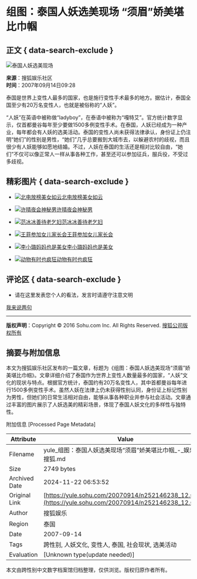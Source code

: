 # 组图：泰国人妖选美现场 “须眉”娇美堪比巾帼

## 正文 { data-search-exclude }


![泰国人妖选美现场](https://photocdn.sohu.com/20070914/Img252146253.jpg)

**来源**：搜狐娱乐社区  
**时间**：2007年09月14日09:28  

泰国是世界上变性人最多的国家，也是施行变性手术最多的地方。据估计，泰国全国至少有20万名变性人，也就是被俗称的“人妖”。

“人妖”在英语中被称做“ladyboy”，在泰语中被称为“嘎特艾”。官方统计数字显示，仅首都曼谷每年至少要做1500多例变性手术。在泰国，人妖已经成为一种产业，每年都会有人妖的选美活动。泰国的变性人尚未获得法律承认，身份证上仍注明“她们”的性别是男性，“她们”几乎总要搬到大城市去，以躲避农村的歧视，而且很少有人妖能够如愿地结婚。不过，人妖在泰国的生活还是相对比较自由，“她们”不仅可以像正常人一样从事各种工作，甚至还可以参加征兵，服兵役，不受过多歧视。

## 精彩图片 { data-search-exclude }

- [![北电放榜美女如云](https://i2.itc.cn/20100305/5e2_5a2150e6_98ee_45c7_b557_85c7b4650b7c_0.jpg)](https://pic.yule.sohu.com/group-205313.shtml)[北电放榜美女如云](https://pic.yule.sohu.com/group-205313.shtml)

- [![许晴夜会神秘男](https://i3.itc.cn/20100305/5e2_4ab4585b_8b66_4e51_b15a_c5a1913fbc32_0.jpg)](https://pic.yule.sohu.com/group-198242.shtml)[许晴夜会神秘男](https://pic.yule.sohu.com/group-198242.shtml)

- [![范冰冰善待老乞妇](https://i2.itc.cn/20100305/5e2_b17d3186_ddf5_45cd_870e_75b44868c032_0.jpg)](https://pic.yule.sohu.com/group-205303.shtml)[范冰冰善待老乞妇](https://pic.yule.sohu.com/group-205303.shtml)

- [![王菲参加女儿家长会](https://i0.itc.cn/20100305/5e2_6ab3e727_acd4_4792_91ad_f511576d13ec_0.jpg)](https://pic.yule.sohu.com/group-194376.shtml)[王菲参加女儿家长会](https://pic.yule.sohu.com/group-194376.shtml)

- [![李小璐妈妈也是美女](https://i0.itc.cn/20100305/5e2_d6176902_e5cf_4118_b5bd_16548693bf1e_0.jpg)](https://pic.yule.sohu.com/group-148137.shtml)[李小璐妈妈也是美女](https://pic.yule.sohu.com/group-148137.shtml)

- [![动物有时也疯狂](https://i2.itc.cn/20100305/5e2_1070c623_faa0_4d3b_b4c5_0c25de9d0873_0.jpg)](https://pic.yule.sohu.com/group-142197.shtml)[动物有时也疯狂](https://pic.yule.sohu.com/group-142197.shtml)

## 评论区 { data-search-exclude }

- 请在这里发表您个人的看法，发言时请遵守注意文明

[我来说两句](https://comment2.news.sohu.com/viewcomments.action?id=252146238)

---

**版权声明**：Copyright © 2016 Sohu.com Inc. All Rights Reserved. [搜狐公司版权所有](https://corp.sohu.com/s2007/copyright/)

## 摘要与附加信息

<!-- tcd_abstract -->
本文为搜狐娱乐社区发布的一篇文章，标题为《组图：泰国人妖选美现场“须眉”娇美堪比巾帼》。文章详细介绍了泰国作为世界上变性人数量最多的国家，“人妖”文化的现状与特点。根据官方统计，泰国约有20万名变性人，其中首都曼谷每年进行1500多例变性手术。虽然人妖在法律上仍未获得性别认同，身份证上标记性别为男性，但她们的日常生活相对自由，能够从事各种职业并参与社会活动。文章通过丰富的图片展示了人妖选美的精彩场景，体现了泰国人妖文化的多样性与独特性。
<!-- tcd_abstract_end -->

附加信息 [Processed Page Metadata]

| Attribute       | Value                                  |
|-----------------|----------------------------------------|
| Filename        | yule_组图：泰国人妖选美现场“须眉”娇美堪比巾帼_-_娱乐-_搜狐.md                             |
| Size            | 2749 bytes                           |
| Archived Date   | 2024-11-22 06:53:52                             |
| Original Link   | [https://yule.sohu.com/20070914/n252146238_12.shtml](https://yule.sohu.com/20070914/n252146238_12.shtml)                       |
| Author          | 搜狐娱乐                               |
| Region          | 泰国                               |
| Date            | 2007-09-14                                 |
| Tags            | 跨性别, 人妖文化, 变性人, 泰国, 社会现状, 选美活动                                 |
| Evaluation            | [Unknown type(update needed)]                                 |
<!-- tcd_table_end -->

本文由跨性别中文数字档案馆归档整理，仅供浏览。版权归原作者所有。
